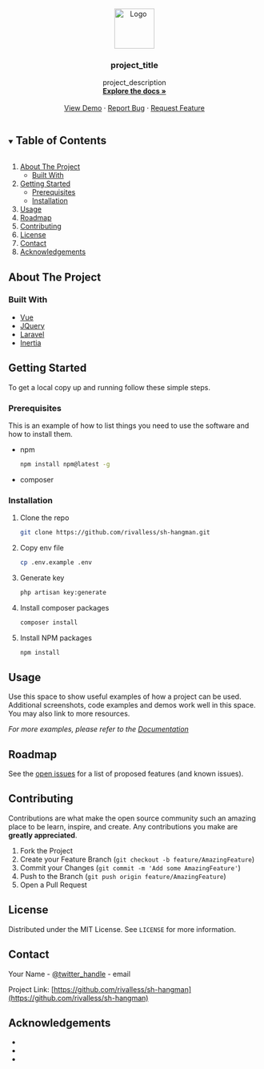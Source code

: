 <!--
*** Thanks for checking out the Best-README-Template. If you have a suggestion
*** that would make this better, please fork the repo and create a pull request
*** or simply open an issue with the tag "enhancement".
*** Thanks again! Now go create something AMAZING! :D
***
***
***
*** To avoid retyping too much info. Do a search and replace for the following:
*** rivalless, sh-hangman, twitter_handle, email, project_title, project_description
-->

<!-- PROJECT LOGO -->
<br />
<p align="center">
  <a href="https://github.com/rivalless/sh-hangman">
    <img src="images/logo.png" alt="Logo" width="80" height="80">
  </a>

  <h3 align="center">project_title</h3>

  <p align="center">
    project_description
    <br />
    <a href="https://github.com/rivalless/sh-hangman"><strong>Explore the docs »</strong></a>
    <br />
    <br />
    <a href="https://github.com/rivalless/sh-hangman">View Demo</a>
    ·
    <a href="https://github.com/rivalless/sh-hangman/issues">Report Bug</a>
    ·
    <a href="https://github.com/rivalless/sh-hangman/issues">Request Feature</a>
  </p>
</p>

<!-- TABLE OF CONTENTS -->
<details open="open">
  <summary><h2 style="display: inline-block">Table of Contents</h2></summary>
  <ol>
    <li>
      <a href="#about-the-project">About The Project</a>
      <ul>
        <li><a href="#built-with">Built With</a></li>
      </ul>
    </li>
    <li>
      <a href="#getting-started">Getting Started</a>
      <ul>
        <li><a href="#prerequisites">Prerequisites</a></li>
        <li><a href="#installation">Installation</a></li>
      </ul>
    </li>
    <li><a href="#usage">Usage</a></li>
    <li><a href="#roadmap">Roadmap</a></li>
    <li><a href="#contributing">Contributing</a></li>
    <li><a href="#license">License</a></li>
    <li><a href="#contact">Contact</a></li>
    <li><a href="#acknowledgements">Acknowledgements</a></li>
  </ol>
</details>

<!-- ABOUT THE PROJECT -->

## About The Project

### Built With

-   [Vue](https://vuejs.org)
-   [JQuery](https://jquery.com)
-   [Laravel](https://laravel.com)
-   [Inertia](https://inertiajs.com)

<!-- GETTING STARTED -->

## Getting Started

To get a local copy up and running follow these simple steps.

### Prerequisites

This is an example of how to list things you need to use the software and how to install them.

-   npm
    ```sh
    npm install npm@latest -g
    ```
-   composer

### Installation

1. Clone the repo
    ```sh
    git clone https://github.com/rivalless/sh-hangman.git
    ```
2. Copy env file
    ```sh
    cp .env.example .env
    ```
3. Generate key
    ```sh
    php artisan key:generate
    ```
4. Install composer packages
    ```sh
    composer install
    ```
5. Install NPM packages
    ```sh
    npm install
    ```

<!-- USAGE EXAMPLES -->

## Usage

Use this space to show useful examples of how a project can be used. Additional screenshots, code examples and demos work well in this space. You may also link to more resources.

_For more examples, please refer to the [Documentation](https://example.com)_

<!-- ROADMAP -->

## Roadmap

See the [open issues](https://github.com/rivalless/sh-hangman/issues) for a list of proposed features (and known issues).

<!-- CONTRIBUTING -->

## Contributing

Contributions are what make the open source community such an amazing place to be learn, inspire, and create. Any contributions you make are **greatly appreciated**.

1. Fork the Project
2. Create your Feature Branch (`git checkout -b feature/AmazingFeature`)
3. Commit your Changes (`git commit -m 'Add some AmazingFeature'`)
4. Push to the Branch (`git push origin feature/AmazingFeature`)
5. Open a Pull Request

<!-- LICENSE -->

## License

Distributed under the MIT License. See `LICENSE` for more information.

<!-- CONTACT -->

## Contact

Your Name - [@twitter_handle](https://twitter.com/twitter_handle) - email

Project Link: [https://github.com/rivalless/sh-hangman](https://github.com/rivalless/sh-hangman)

<!-- ACKNOWLEDGEMENTS -->

## Acknowledgements

-   []()
-   []()
-   []()

<!-- MARKDOWN LINKS & IMAGES -->
<!-- https://www.markdownguide.org/basic-syntax/#reference-style-links -->

[contributors-shield]: https://img.shields.io/github/contributors/rivalless/repo.svg?style=for-the-badge
[contributors-url]: https://github.com/rivalless/repo/graphs/contributors
[forks-shield]: https://img.shields.io/github/forks/rivalless/repo.svg?style=for-the-badge
[forks-url]: https://github.com/rivalless/repo/network/members
[stars-shield]: https://img.shields.io/github/stars/rivalless/repo.svg?style=for-the-badge
[stars-url]: https://github.com/rivalless/repo/stargazers
[issues-shield]: https://img.shields.io/github/issues/rivalless/repo.svg?style=for-the-badge
[issues-url]: https://github.com/rivalless/repo/issues
[license-shield]: https://img.shields.io/github/license/rivalless/repo.svg?style=for-the-badge
[license-url]: https://github.com/rivalless/repo/blob/master/LICENSE.txt
[linkedin-shield]: https://img.shields.io/badge/-LinkedIn-black.svg?style=for-the-badge&logo=linkedin&colorB=555
[linkedin-url]: https://linkedin.com/in/rivalless
